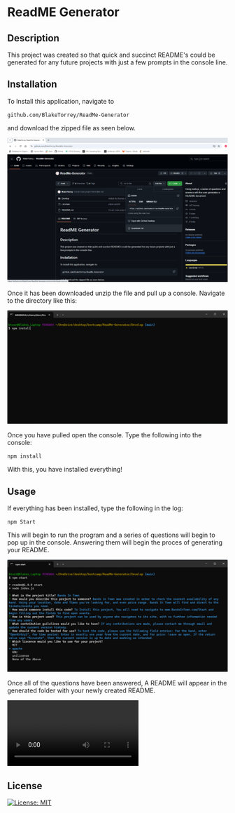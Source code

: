 # ReadME Generator

## Description

This project was created so that quick and succinct README's could be generated for any future projects with just a few prompts in the console line.

## Installation

To Install this application, navigate to 

```
github.com/BlakeTorrey/ReadMe-Generator
```

and download the zipped file as seen below.


![Screenshot](./Develop/assets/images/screenshotzip.png)


Once it has been downloaded unzip the file and pull up a console. Navigate to the directory like this:


![Screenshot](./Develop/assets/images/screenshotconsole.png)


Once you have pulled open the console. Type the following into the console:

```
npm install
```

With this, you have installed everything!

## Usage

If everything has been installed, type the following in the log:

```
npm Start
```

This will begin to run the program and a series of questions will begin to pop up in the console. Answering them will begin the proces of generating your README.


![Screenshot](./Develop/assets/images/screenshotQuestions.png)


Once all of the questions have been answered, A README will appear in the generated folder with your newly created README.


![video](./Develop/assets/Videos/Untitled%20Video%20September%2028,%202024%205_35%20PM.webm)


## License
[![License: MIT](https://img.shields.io/badge/License-MIT-yellow.svg)](https://opensource.org/licenses/MIT)


